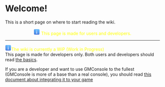 # Welcome!
This is a short page on where to start reading the wiki.  
<center><span style="color:yellow;"><img src="./img/emoji/information.png" alt="[Information]" width=20px/> This page is made for users and developers.</span></center>

---
<span style="color:yellow;"><img src="./img/emoji/information.png" alt="[Information]" width=20px/>The wiki is currently a WiP (Work in Progress)</span>  
 This page is made for developers only.
Both users and developers should read [the basics](./Basics.md).

If you are a developer and want to use GMConsole to the fullest (GMConsole is more of a base than a real console), you should read [this document about integrating it to your game](./Integrating.md)